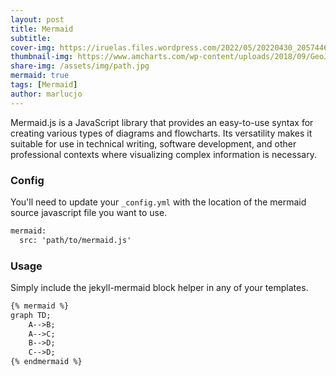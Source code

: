 ```yaml
---
layout: post
title: Mermaid
subtitle: 
cover-img: https://iruelas.files.wordpress.com/2022/05/20220430_2057446536397396045096960.jpg
thumbnail-img: https://www.amcharts.com/wp-content/uploads/2018/09/GeoJSON.png
share-img: /assets/img/path.jpg
mermaid: true
tags: [Mermaid]
author: marlucjo
---
```

Mermaid.js is a JavaScript library that provides an easy-to-use syntax for creating various types of diagrams and flowcharts. Its versatility makes it suitable for use in technical writing, software development, and other professional contexts where visualizing complex information is necessary.

### Config

You'll need to update your ``_config.yml`` with the location of the mermaid source javascript file you want to use.

```txt
mermaid:
  src: 'path/to/mermaid.js'
```

### Usage
Simply include the jekyll-mermaid block helper in any of your templates.

```txt
{% mermaid %}
graph TD;
    A-->B;
    A-->C;
    B-->D;
    C-->D;
{% endmermaid %}
```


